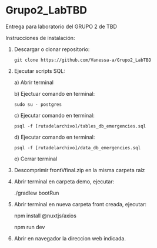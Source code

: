 # Grupo2_LabTBD
Entrega para laboratorio del GRUPO 2 de TBD

Instrucciones de instalación:
1) Descargar o clonar repositorio:

       git clone https://github.com/Vanessa-a/Grupo2_LabTBD
    
2) Ejecutar scripts SQL:
      
      a) Abrir terminal
      
      b) Ejectuar comando en terminal:
      
       sudo su - postgres
            
      c) Ejecutar comando en terminal:
      
       psql -f [rutadelarchivo]/tables_db_emergencies.sql
            
      d) Ejecutar comando en terminal:
      
       psql -f [rutadelarchivo]/data_db_emergencies.sql
            
      e) Cerrar terminal
      
3) Descomprimir frontVfinal.zip en la misma carpeta raíz
4) Abrir terminal en carpeta demo, ejecutar:

    ./gradlew bootRun

5) Abrir terminal en nueva carpeta front creada, ejecutar:

    npm install @nuxtjs/axios

    npm run dev

5) Abrir en navegador la direccion web indicada.

